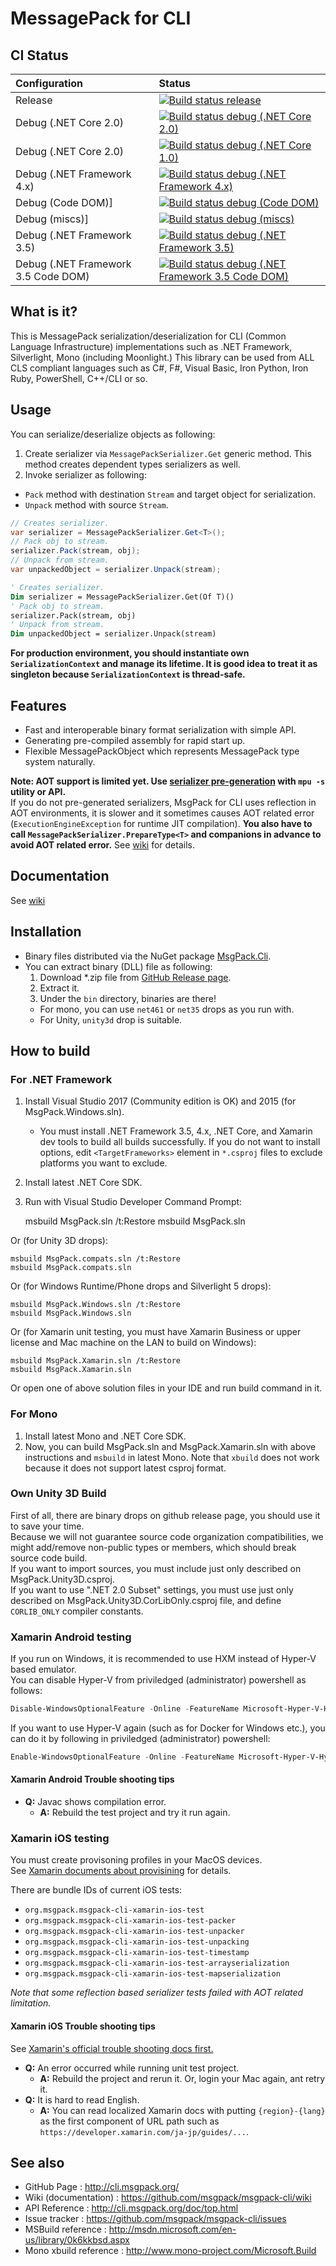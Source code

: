 # MessagePack for CLI

## CI Status

|**Configuration**|**Status**|
|:--|:--|
|Release                             |[![Build status release](https://ci.appveyor.com/api/projects/status/5ln7u7efwjepj6o8?svg=true)](https://ci.appveyor.com/project/yfakariya/msgpack-cli-x2p85)|
|Debug (.NET Core 2.0)               |[![Build status debug (.NET Core 2.0)](https://ci.appveyor.com/api/projects/status/dlc0v4rrolwj0t2t?svg=true)](https://ci.appveyor.com/project/yfakariya/msgpack-cli)|
|Debug (.NET Core 2.0)               |[![Build status debug (.NET Core 1.0)](https://ci.appveyor.com/api/projects/status/avurf519all92v5u?svg=true)](https://ci.appveyor.com/project/yfakariya/msgpack-cli-g3guk)|
|Debug (.NET Framework 4.x)          |[![Build status debug (.NET Framework 4.x)](https://ci.appveyor.com/api/projects/status/np6723q2uiqofr1a?svg=true)](https://ci.appveyor.com/project/yfakariya/msgpack-cli-nuf62)|
|Debug (Code DOM)]                   |[![Build status debug (Code DOM)](https://ci.appveyor.com/api/projects/status/1mw78wkxx50jvab1?svg=true)](https://ci.appveyor.com/project/yfakariya/msgpack-cli-rhnh0)|
|Debug (miscs)]                      |[![Build status debug (miscs)](https://ci.appveyor.com/api/projects/status/avufc51yu2cm6idw?svg=true)](https://ci.appveyor.com/project/yfakariya/msgpack-cli-bo856)|
|Debug (.NET Framework 3.5)          |[![Build status debug (.NET Framework 3.5)](https://ci.appveyor.com/api/projects/status/cjp8phlnbwj7gkj9?svg=true)](https://ci.appveyor.com/project/yfakariya/msgpack-cli-3jme9)|
|Debug (.NET Framework 3.5 Code DOM) |[![Build status debug (.NET Framework 3.5 Code DOM)](https://ci.appveyor.com/api/projects/status/1mw78wkxx50jvab1?svg=true)](https://ci.appveyor.com/project/yfakariya/msgpack-cli-rhnh0)|

## What is it?

This is MessagePack serialization/deserialization for CLI (Common Language Infrastructure) implementations such as .NET Framework, Silverlight, Mono (including Moonlight.)
This library can be used from ALL CLS compliant languages such as C#, F#, Visual Basic, Iron Python, Iron Ruby, PowerShell, C++/CLI or so.

## Usage

You can serialize/deserialize objects as following:

1. Create serializer via `MessagePackSerializer.Get` generic method. This method creates dependent types serializers as well.
2. Invoke serializer as following:
  * `Pack` method with destination `Stream` and target object for serialization.
  * `Unpack` method with source `Stream`.

```c#
// Creates serializer.
var serializer = MessagePackSerializer.Get<T>();
// Pack obj to stream.
serializer.Pack(stream, obj);
// Unpack from stream.
var unpackedObject = serializer.Unpack(stream);
```

```vb
' Creates serializer.
Dim serializer = MessagePackSerializer.Get(Of T)()
' Pack obj to stream.
serializer.Pack(stream, obj)
' Unpack from stream.
Dim unpackedObject = serializer.Unpack(stream)
```

**For production environment, you should instantiate own `SerializationContext` and manage its lifetime. It is good idea to treat it as singleton because `SerializationContext` is thread-safe.**

## Features

* Fast and interoperable binary format serialization with simple API.
* Generating pre-compiled assembly for rapid start up.
* Flexible MessagePackObject which represents MessagePack type system naturally.

**Note: AOT support is limited yet. Use [serializer pre-generation](https://github.com/msgpack/msgpack-cli/wiki/Xamarin-and-Unity) with `mpu -s` utility or API.**  
If you do not pre-generated serializers, MsgPack for CLI uses reflection in AOT environments, it is slower and it sometimes causes AOT related error (`ExecutionEngineException` for runtime JIT compilation). **You also have to call `MessagePackSerializer.PrepareType<T>` and companions in advance to avoid AOT related error.** See [wiki](https://github.com/msgpack/msgpack-cli/wiki/Xamarin-and-Unity) for details.

## Documentation

See [wiki](https://github.com/msgpack/msgpack-cli/wiki)

## Installation

* Binary files distributed via the NuGet package [MsgPack.Cli](http://www.nuget.org/packages/MsgPack.Cli/).
* You can extract binary (DLL) file as following:
  1. Download *.zip file from [GitHub Release page](https://github.com/msgpack/msgpack-cli/releases/).
  2. Extract it.
  3. Under the `bin` directory, binaries are there!
    * For mono, you can use `net461` or `net35` drops as you run with.
    * For Unity, `unity3d` drop is suitable.

## How to build

### For .NET Framework

1. Install Visual Studio 2017 (Community edition is OK) and 2015 (for MsgPack.Windows.sln).
    * You must install .NET Framework 3.5, 4.x, .NET Core, and Xamarin dev tools to build all builds successfully.
      If you do not want to install options, edit `<TargetFrameworks>` element in `*.csproj` files to exclude platforms you want to exclude.
2. Install latest .NET Core SDK.
3. Run with Visual Studio Developer Command Prompt:

    msbuild MsgPack.sln /t:Restore
    msbuild MsgPack.sln

  Or (for Unity 3D drops):

    msbuild MsgPack.compats.sln /t:Restore
    msbuild MsgPack.compats.sln

  Or (for Windows Runtime/Phone drops and Silverlight 5 drops):

    msbuild MsgPack.Windows.sln /t:Restore
    msbuild MsgPack.Windows.sln

  Or (for Xamarin unit testing, you must have Xamarin Business or upper license and Mac machine on the LAN to build on Windows):

    msbuild MsgPack.Xamarin.sln /t:Restore
    msbuild MsgPack.Xamarin.sln

Or open one of above solution files in your IDE and run build command in it.

### For Mono

1. Install latest Mono and .NET Core SDK.
2. Now, you can build MsgPack.sln and MsgPack.Xamarin.sln with above instructions and `msbuild` in latest Mono. Note that `xbuild` does not work because it does not support latest csproj format.

### Own Unity 3D Build

First of all, there are binary drops on github release page, you should use it to save your time.   
Because we will not guarantee source code organization compatibilities, we might add/remove non-public types or members, which should break source code build.  
If you want to import sources, you must include just only described on MsgPack.Unity3D.csproj.  
If you want to use ".NET 2.0 Subset" settings, you must use just only described on MsgPack.Unity3D.CorLibOnly.csproj file, and define `CORLIB_ONLY` compiler constants.

### Xamarin Android testing

If you run on Windows, it is recommended to use HXM instead of Hyper-V based emulator.  
You can disable Hyper-V from priviledged (administrator) powershell as follows:

```powershell
Disable-WindowsOptionalFeature -Online -FeatureName Microsoft-Hyper-V-Hypervisor
```

If you want to use Hyper-V again (such as for Docker for Windows etc.), you can do it by following in priviledged (administrator) powershell:

```powershell
Enable-WindowsOptionalFeature -Online -FeatureName Microsoft-Hyper-V-Hypervisor
```

#### Xamarin Android Trouble shooting tips

* **Q:** Javac shows compilation error.
  * **A:** Rebuild the test project and try it run again.

### Xamarin iOS testing

You must create provisoning profiles in your MacOS devices.  
See [Xamarin documents about provisining](https://developer.xamarin.com/guides/ios/getting_started/installation/device_provisioning/free-provisioning/) for details.

There are bundle IDs of current iOS tests:

* `org.msgpack.msgpack-cli-xamarin-ios-test`
* `org.msgpack.msgpack-cli-xamarin-ios-test-packer`
* `org.msgpack.msgpack-cli-xamarin-ios-test-unpacker`
* `org.msgpack.msgpack-cli-xamarin-ios-test-unpacking`
* `org.msgpack.msgpack-cli-xamarin-ios-test-timestamp`
* `org.msgpack.msgpack-cli-xamarin-ios-test-arrayserialization`
* `org.msgpack.msgpack-cli-xamarin-ios-test-mapserialization`

*Note that some reflection based serializer tests failed with AOT related limitation.*

#### Xamarin iOS Trouble shooting tips

See [Xamarin's official trouble shooting docs first.](https://developer.xamarin.com/guides/ios/getting_started/installation/windows/connecting-to-mac/troubleshooting/)

* **Q:** An error occurred while running unit test project.
  * **A:** Rebuild the project and rerun it. Or, login your Mac again, ant retry it.
* **Q:** It is hard to read English.
  * **A:** You can read localized Xamarin docs with putting `{region}-{lang}` as the first component of URL path such as `https://developer.xamarin.com/ja-jp/guides/...`.

## See also

* GitHub Page           : http://cli.msgpack.org/
* Wiki (documentation)  : https://github.com/msgpack/msgpack-cli/wiki
* API Reference         : http://cli.msgpack.org/doc/top.html
* Issue tracker         : https://github.com/msgpack/msgpack-cli/issues
* MSBuild reference     : http://msdn.microsoft.com/en-us/library/0k6kkbsd.aspx
* Mono xbuild reference : http://www.mono-project.com/Microsoft.Build
